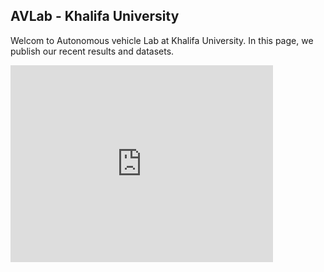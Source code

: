 ## AVLab - Khalifa University
Welcom to Autonomous vehicle Lab at Khalifa University. In this page, we publish our recent results and datasets.



<iframe width="420" height="315" src="https://youtu.be/k4qmW9vgAio" frameborder="0" allowfullscreen> </iframe>

